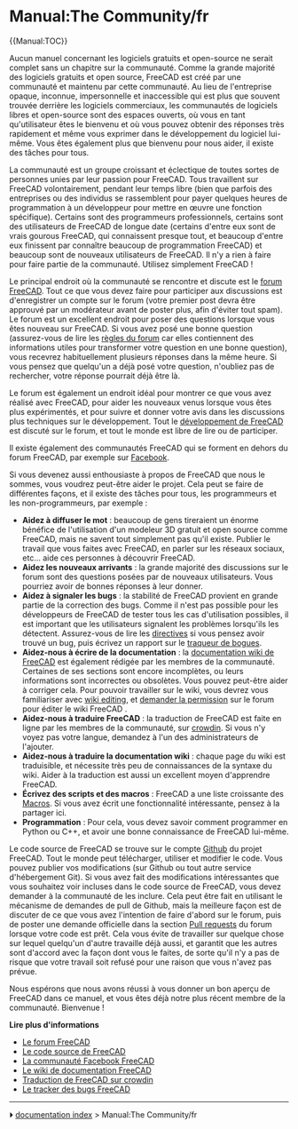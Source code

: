 # Manual:The Community/fr
{{Manual:TOC}}

Aucun manuel concernant les logiciels gratuits et open-source ne serait complet sans un chapitre sur la communauté. Comme la grande majorité des logiciels gratuits et open source, FreeCAD est créé par une communauté et maintenu par cette communauté. Au lieu de l\'entreprise opaque, inconnue, impersonnelle et inaccessible qui est plus que souvent trouvée derrière les logiciels commerciaux, les communautés de logiciels libres et open-source sont des espaces ouverts, où vous en tant qu\'utilisateur êtes le bienvenu et où vous pouvez obtenir des réponses très rapidement et même vous exprimer dans le développement du logiciel lui-même. Vous êtes également plus que bienvenu pour nous aider, il existe des tâches pour tous.

La communauté est un groupe croissant et éclectique de toutes sortes de personnes unies par leur passion pour FreeCAD. Tous travaillent sur FreeCAD volontairement, pendant leur temps libre (bien que parfois des entreprises ou des individus se rassemblent pour payer quelques heures de programmation à un développeur pour mettre en œuvre une fonction spécifique). Certains sont des programmeurs professionnels, certains sont des utilisateurs de FreeCAD de longue date (certains d\'entre eux sont de vrais gourous FreeCAD, qui connaissent presque tout, et beaucoup d\'entre eux finissent par connaître beaucoup de programmation FreeCAD) et beaucoup sont de nouveaux utilisateurs de FreeCAD. Il n\'y a rien à faire pour faire partie de la communauté. Utilisez simplement FreeCAD !

Le principal endroit où la communauté se rencontre et discute est le [forum FreeCAD](https://forum.freecad.org). Tout ce que vous devez faire pour participer aux discussions est d\'enregistrer un compte sur le forum (votre premier post devra être approuvé par un modérateur avant de poster plus, afin d\'éviter tout spam). Le forum est un excellent endroit pour poser des questions lorsque vous êtes nouveau sur FreeCAD. Si vous avez posé une bonne question (assurez-vous de lire les [règles du forum](https://forum.freecad.org/viewtopic.php?f=3&t=2264) car elles contiennent des informations utiles pour transformer votre question en une bonne question), vous recevrez habituellement plusieurs réponses dans la même heure. Si vous pensez que quelqu\'un a déjà posé votre question, n\'oubliez pas de rechercher, votre réponse pourrait déjà être là.

Le forum est également un endroit idéal pour montrer ce que vous avez réalisé avec FreeCAD, pour aider les nouveaux venus lorsque vous êtes plus expérimentés, et pour suivre et donner votre avis dans les discussions plus techniques sur le développement. Tout le [développement de FreeCAD](https://forum.freecad.org/viewforum.php?f=6) est discuté sur le forum, et tout le monde est libre de lire ou de participer.

Il existe également des communautés FreeCAD qui se forment en dehors du forum FreeCAD, par exemple sur [Facebook](https://www.facebook.com/FreeCAD).

Si vous devenez aussi enthousiaste à propos de FreeCAD que nous le sommes, vous voudrez peut-être aider le projet. Cela peut se faire de différentes façons, et il existe des tâches pour tous, les programmeurs et les non-programmeurs, par exemple :

-   **Aidez à diffuser le mot** : beaucoup de gens tireraient un énorme bénéfice de l\'utilisation d\'un modeleur 3D gratuit et open source comme FreeCAD, mais ne savent tout simplement pas qu\'il existe. Publier le travail que vous faites avec FreeCAD, en parler sur les réseaux sociaux, etc\... aide ces personnes à découvrir FreeCAD.
-   **Aidez les nouveaux arrivants** : la grande majorité des discussions sur le forum sont des questions posées par de nouveaux utilisateurs. Vous pourriez avoir de bonnes réponses à leur donner.
-   **Aidez à signaler les bugs** : la stabilité de FreeCAD provient en grande partie de la correction des bugs. Comme il n\'est pas possible pour les développeurs de FreeCAD de tester tous les cas d\'utilisation possibles, il est important que les utilisateurs signalent les problèmes lorsqu\'ils les détectent. Assurez-vous de lire les [directives](https://forum.freecad.org/viewtopic.php?f=3&t=5236) si vous pensez avoir trouvé un bug, puis écrivez un rapport sur le [traqueur de bogues](https://github.com/FreeCAD/FreeCAD/issues).
-   **Aidez-nous à écrire de la documentation** : la [documentation wiki de FreeCAD](https://wiki.freecad.org) est également rédigée par les membres de la communauté. Certaines de ses sections sont encore incomplètes, ou leurs informations sont incorrectes ou obsolètes. Vous pouvez peut-être aider à corriger cela. Pour pouvoir travailler sur le wiki, vous devrez vous familiariser avec [wiki editing](https://www.mediawiki.org/wiki/Help:Editing_pages), et [demander la permission](https://forum.freecad.org/viewforum.php?f=21) sur le forum pour éditer le wiki FreeCAD .
-   **Aidez-nous à traduire FreeCAD** : la traduction de FreeCAD est faite en ligne par les membres de la communauté, sur [crowdin](https://crowdin.com/project/freecad). Si vous n\'y voyez pas votre langue, demandez à l\'un des administrateurs de l\'ajouter.
-   **Aidez-nous à traduire la documentation wiki** : chaque page du wiki est traduisible, et nécessite très peu de connaissances de la syntaxe du wiki. Aider à la traduction est aussi un excellent moyen d\'apprendre FreeCAD.
-   **Écrivez des scripts et des macros** : FreeCAD a une liste croissante des [Macros](Macros_recipes/fr.md). Si vous avez écrit une fonctionnalité intéressante, pensez à la partager ici.
-   **Programmation** : Pour cela, vous devez savoir comment programmer en Python ou C++, et avoir une bonne connaissance de FreeCAD lui-même.

Le code source de FreeCAD se trouve sur le compte [Github](https://github.com/FreeCAD/FreeCAD) du projet FreeCAD. Tout le monde peut télécharger, utiliser et modifier le code. Vous pouvez publier vos modifications (sur Github ou tout autre service d\'hébergement Git). Si vous avez fait des modifications intéressantes que vous souhaitez voir incluses dans le code source de FreeCAD, vous devez demander à la communauté de les inclure. Cela peut être fait en utilisant le mécanisme de demandes de pull de Github, mais la meilleure façon est de discuter de ce que vous avez l\'intention de faire d\'abord sur le forum, puis de poster une demande officielle dans la section [Pull requests](https://forum.freecad.org/viewforum.php?f=17) du forum lorsque votre code est prêt. Cela vous évite de travailler sur quelque chose sur lequel quelqu\'un d\'autre travaille déjà aussi, et garantit que les autres sont d\'accord avec la façon dont vous le faites, de sorte qu\'il n\'y a pas de risque que votre travail soit refusé pour une raison que vous n\'avez pas prévue.

Nous espérons que nous avons réussi à vous donner un bon aperçu de FreeCAD dans ce manuel, et vous êtes déjà notre plus récent membre de la communauté. Bienvenue !

**Lire plus d'informations**

-   [Le forum FreeCAD](https://forum.freecad.org)
-   [Le code source de FreeCAD](https://github.com/FreeCAD/FreeCAD)
-   [La communauté Facebook FreeCAD](https://www.facebook.com/FreeCAD)
-   [Le wiki de documentation FreeCAD](https://wiki.freecad.org)
-   [Traduction de FreeCAD sur crowdin](https://crowdin.com/project/freecad)
-   [Le tracker des bugs FreeCAD](https://github.com/FreeCAD/FreeCAD/issues)



---
⏵ [documentation index](../README.md) > Manual:The Community/fr
